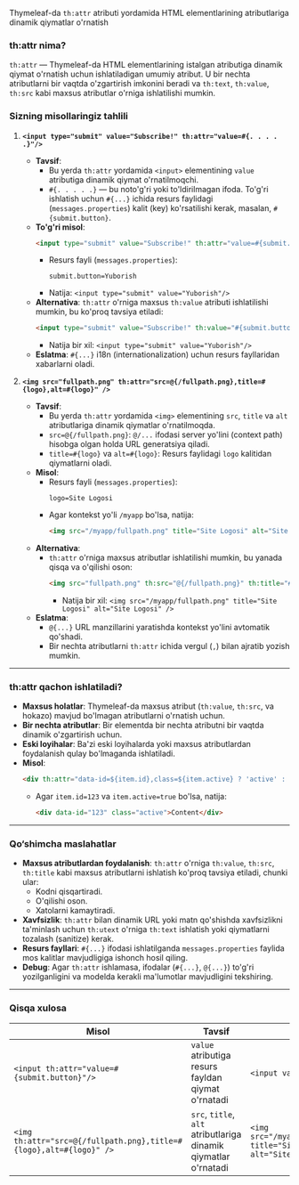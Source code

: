 Thymeleaf-da `th:attr` atributi yordamida HTML elementlarining atributlariga dinamik qiymatlar o'rnatish
### **th:attr nima?**
`th:attr` — Thymeleaf-da HTML elementlarining istalgan atributiga dinamik qiymat o'rnatish uchun ishlatiladigan umumiy atribut. U bir nechta atributlarni bir vaqtda o'zgartirish imkonini beradi va `th:text`, `th:value`, `th:src` kabi maxsus atributlar o'rniga ishlatilishi mumkin.

### Sizning misollaringiz tahlili

1. **`<input type="submit" value="Subscribe!" th:attr="value=#{. . . . .}"/>`**
   - **Tavsif**:
     - Bu yerda `th:attr` yordamida `<input>` elementining `value` atributiga dinamik qiymat o'rnatilmoqchi.
     - `#{. . . . .}` — bu noto'g'ri yoki to'ldirilmagan ifoda. To'g'ri ishlatish uchun `#{...}` ichida resurs faylidagi (`messages.properties`) kalit (key) ko'rsatilishi kerak, masalan, `#{submit.button}`.
   - **To'g'ri misol**:
     ```html
     <input type="submit" value="Subscribe!" th:attr="value=#{submit.button}"/>
     ```
     - Resurs fayli (`messages.properties`):
       ```properties
       submit.button=Yuborish
       ```
     - Natija: `<input type="submit" value="Yuborish"/>`
   - **Alternativa**: `th:attr` o'rniga maxsus `th:value` atributi ishlatilishi mumkin, bu ko'proq tavsiya etiladi:
     ```html
     <input type="submit" value="Subscribe!" th:value="#{submit.button}"/>
     ```
     - Natija bir xil: `<input type="submit" value="Yuborish"/>`
   - **Eslatma**: `#{...}` i18n (internationalization) uchun resurs fayllaridan xabarlarni oladi.

2. **`<img src="fullpath.png" th:attr="src=@{/fullpath.png},title=#{logo},alt=#{logo}" />`**
   - **Tavsif**:
     - Bu yerda `th:attr` yordamida `<img>` elementining `src`, `title` va `alt` atributlariga dinamik qiymatlar o'rnatilmoqda.
     - `src=@{/fullpath.png}`: `@/...` ifodasi server yo'lini (context path) hisobga olgan holda URL generatsiya qiladi.
     - `title=#{logo}` va `alt=#{logo}`: Resurs faylidagi `logo` kalitidan qiymatlarni oladi.
   - **Misol**:
     - Resurs fayli (`messages.properties`):
       ```properties
       logo=Site Logosi
       ```
     - Agar kontekst yo'li `/myapp` bo'lsa, natija:
       ```html
       <img src="/myapp/fullpath.png" title="Site Logosi" alt="Site Logosi" />
       ```
   - **Alternativa**:
     - `th:attr` o'rniga maxsus atributlar ishlatilishi mumkin, bu yanada qisqa va o'qilishi oson:
       ```html
       <img src="fullpath.png" th:src="@{/fullpath.png}" th:title="#{logo}" th:alt="#{logo}" />
       ```
       - Natija bir xil: `<img src="/myapp/fullpath.png" title="Site Logosi" alt="Site Logosi" />`
   - **Eslatma**:
     - `@{...}` URL manzillarini yaratishda kontekst yo'lini avtomatik qo'shadi.
     - Bir nechta atributlarni `th:attr` ichida vergul (`,`) bilan ajratib yozish mumkin.

---

### **th:attr qachon ishlatiladi?**
- **Maxsus holatlar**: Thymeleaf-da maxsus atribut (`th:value`, `th:src`, va hokazo) mavjud bo'lmagan atributlarni o'rnatish uchun.
- **Bir nechta atributlar**: Bir elementda bir nechta atributni bir vaqtda dinamik o'zgartirish uchun.
- **Eski loyihalar**: Ba'zi eski loyihalarda yoki maxsus atributlardan foydalanish qulay bo'lmaganda ishlatiladi.
- **Misol**:
  ```html
  <div th:attr="data-id=${item.id},class=${item.active} ? 'active' : 'inactive'">Content</div>
  ```
  - Agar `item.id=123` va `item.active=true` bo'lsa, natija:
    ```html
    <div data-id="123" class="active">Content</div>
    ```

---

### **Qo‘shimcha maslahatlar**
- **Maxsus atributlardan foydalanish**: `th:attr` o'rniga `th:value`, `th:src`, `th:title` kabi maxsus atributlarni ishlatish ko'proq tavsiya etiladi, chunki ular:
  - Kodni qisqartiradi.
  - O'qilishi oson.
  - Xatolarni kamaytiradi.
- **Xavfsizlik**: `th:attr` bilan dinamik URL yoki matn qo'shishda xavfsizlikni ta'minlash uchun `th:utext` o'rniga `th:text` ishlatish yoki qiymatlarni tozalash (sanitize) kerak.
- **Resurs fayllari**: `#{...}` ifodasi ishlatilganda `messages.properties` faylida mos kalitlar mavjudligiga ishonch hosil qiling.
- **Debug**: Agar `th:attr` ishlamasa, ifodalar (`#{...}`, `@{...}`) to'g'ri yozilganligini va modelda kerakli ma'lumotlar mavjudligini tekshiring.

---

### **Qisqa xulosa**
| Misol | Tavsif | Natija |
|-------|--------|--------|
| `<input th:attr="value=#{submit.button}"/>` | `value` atributiga resurs fayldan qiymat o'rnatadi | `<input value="Yuborish"/>` |
| `<img th:attr="src=@{/fullpath.png},title=#{logo},alt=#{logo}" />` | `src`, `title`, `alt` atributlariga dinamik qiymatlar o'rnatadi | `<img src="/myapp/fullpath.png" title="Site Logosi" alt="Site Logosi" />` |
